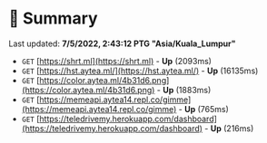 # 📖 Summary
Last updated: **7/5/2022, 2:43:12 PTG "Asia/Kuala_Lumpur"**

- `GET` [https://shrt.ml](https://shrt.ml) - **Up** (2093ms)
- `GET` [https://hst.aytea.ml/](https://hst.aytea.ml/) - **Up** (16135ms)
- `GET` [https://color.aytea.ml/4b31d6.png](https://color.aytea.ml/4b31d6.png) - **Up** (1883ms)
- `GET` [https://memeapi.aytea14.repl.co/gimme](https://memeapi.aytea14.repl.co/gimme) - **Up** (765ms)
- `GET` [https://teledrivemy.herokuapp.com/dashboard](https://teledrivemy.herokuapp.com/dashboard) - **Up** (216ms)
